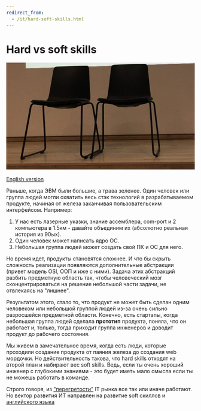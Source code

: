 ```yaml
---
redirect_from:
  - /it/hard-soft-skills.html
---
```

# Hard vs soft skills

![2chairs](assets/2chairs.jpg?raw=true)

[English version](hard-soft-skills-en.md)

Раньше, когда ЭВМ были большие, а трава зеленее. Один человек или группа людей могли охватить весь стэк технологий в разрабатываемом продукте, начиная от железа заканчивая пользовательским интерфейсом. Например:

1. У нас есть лазерные указки, знание ассемблера, com-port и 2 компьютера в 1.5км - давайте объединим их (абсолютно реальная история из 90ых).
2. Один человек может написать ядро ОС.
3. Небольшая группа людей может создать свой ПК и ОС для него.

Но время идет, продукты становятся сложнее. И что бы скрыть сложность реализации появляются дополнительные абстракции (привет модель OSI, ООП и иже с ними). Задача этих абстракций разбить предметную область так, чтобы человеческий мозг сконцентрироваться на решение небольшой части задачи, не отвлекаясь на "лишнее".

Результатом этого, стало то, что продукт не может быть сделан одним человеком или небольшой группой людей из-за очень сильно разросшейся предметной области. Конечно, есть стартапы, когда небольшая группа людей сделала **прототип** продукта, поняла, что он работает и, только, тогда приходит группа инженеров и доводит продукт до рабочего состояния.

Мы живем в замечательное время, когда есть люди, которые проходили создание продукта от паяния железа до создания web мордочки. Но действительность такова, что hard skills отходят на второй план и набирают вес soft skills. Ведь, если ты очень хороший инженер с глубокими знаниями - это будет иметь мало смысла если ты не можешь работать в команде.

Строго говоря, из ["перегретости"](../it/about-it-ru.md) IT рынка все так или иначе работают. Но вектор развития ИТ направлен на развитие soft скиллов и [английского языка](how-to-english-ru.md)
